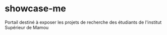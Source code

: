 # showcase-me
Portail destiné à exposer les projets de recherche des étudiants de l'institut Supérieur de Mamou
